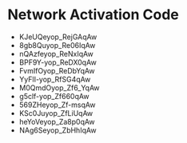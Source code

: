 # Network Activation Code
* KJeUQeyop_RejGAqAw
* 8gb8Quyop_Re06IqAw
* nQAzfeyop_ReNxIqAw
* BPF9Y-yop_ReDX0qAw
* FvmIfOyop_ReDbYqAw
* YyFlI-yop_RfSG4qAw
* M0QmdOyop_Zf6_YqAw
* g5clf-yop_Zf660qAw
* 569ZHeyop_Zf-msqAw
* KSc0Juyop_ZfLiUqAw
* heYoVeyop_Za8p0qAw
* NAg6Seyop_ZbHhIqAw